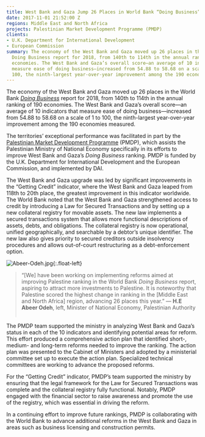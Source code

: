 ```yaml
---
title: West Bank and Gaza Jump 26 Places in World Bank “Doing Business” 2018 Rankings
date: 2017-11-01 21:52:00 Z
regions: Middle East and North Africa
projects: Palestinian Market Development Programme (PMDP)
clients:
- U.K. Department for International Development
- European Commission
summary: The economy of the West Bank and Gaza moved up 26 places in the World Bank
  Doing Business report for 2018, from 140th to 114th in the annual ranking of 190
  economies. The West Bank and Gaza’s overall score—an average of 10 indicators that
  measure ease of doing business—increased from 54.88 to 58.68 on a scale of 1 to
  100, the ninth-largest year-over-year improvement among the 190 economies measured.
---
```


The economy of the West Bank and Gaza moved up 26 places in the World Bank [*Doing Business*](http://www.doingbusiness.org/~/media/WBG/DoingBusiness/Documents/Annual-Reports/English/DB2018-Full-Report.pdf) report for 2018, from 140th to 114th in the annual ranking of 190 economies. The West Bank and Gaza’s overall score—an average of 10 indicators that measure ease of doing business—increased from 54.88 to 58.68 on a scale of 1 to 100, the ninth-largest year-over-year improvement among the 190 economies measured. 

The territories’ exceptional performance was facilitated in part by the [Palestinian Market Development Programme](https://www.dai.com/our-work/projects/palestinian-market-development-programme-pmdp) (PMDP), which assists the Palestinian Ministry of National Economy specifically in its efforts to improve West Bank and Gaza’s *Doing Business* ranking. PMDP is funded by the U.K. Department for International Development and the European Commission, and implemented by DAI.

<script id="infogram_0__/YaCHje3bJXzflgNQoWQC" title="West Bank and Gaza Doing Business Indicators" src="https://e.infogram.com/js/dist/embed.js?l7z" type="text/javascript"></script>

The West Bank and Gaza upgrade was led by significant improvements in the “Getting Credit” indicator, where the West Bank and Gaza leaped from 118th to 20th place, the greatest improvement in this indicator worldwide. The World Bank noted that the West Bank and Gaza strengthened access to credit by introducing a Law for Secured Transactions and by setting up a new collateral registry for movable assets. The new law implements a secured transactions system that allows more functional descriptions of assets, debts, and obligations. The collateral registry is now operational, unified geographically, and searchable by a debtor’s unique identifier. The new law also gives priority to secured creditors outside insolvency procedures and allows out-of-court restructuring as a debt-enforcement option.

![Abeer-Odeh.jpg](/uploads/Abeer-Odeh.jpg){:.float-left}

> “[We] have been working on implementing reforms aimed at improving Palestine ranking in the World Bank *Doing Business* report, aspiring to attract more investments to Palestine. It is noteworthy that Palestine scored the highest change in ranking in the [Middle East and North Africa] region, advancing 26 places this year.”
— **H.E Abeer Odeh**, left, Minister of National Economy, Palestinian Authority
    





The PMDP team supported the ministry in analyzing West Bank and Gaza’s status in each of the 10 indicators and identifying potential areas for reform. This effort produced a comprehensive action plan that identified short-, medium- and long-term reforms needed to improve the ranking. The action plan was presented to the Cabinet of Ministers and adopted by a ministerial committee set up to execute the action plan. Specialized technical committees are working to advance the proposed reforms. 

For the “Getting Credit” indicator, PMDP’s team supported the ministry by ensuring that the legal framework for the Law for Secured Transactions was complete and the collateral registry fully functional. Notably, PMDP engaged with the financial sector to raise awareness and promote the use of the registry, which was essential in driving the reform. 

In a continuing effort to improve future rankings, PMDP is collaborating with the World Bank to advance additional reforms in the West Bank and Gaza in areas such as business licensing and construction permits.
